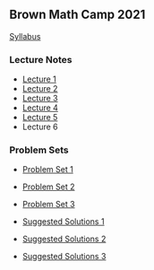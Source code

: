 Brown Math Camp 2021
--------------------

[Syllabus](out/syllabus/Math%20Camp%202021%20Syllabus.pdf)

### Lecture Notes

- [Lecture 1](out/lectures/Math%20Camp%202021%20Lecture%201%20-%20Proofs,%20Metric%20Spaces,%20Topology.pdf)
- [Lecture 2](out/lectures/Math%20Camp%202021%20Lecture%202%20-%20Sequences,%20Continuity.pdf)
- [Lecture 3](out/lectures/Math%20Camp%202021%20Lecture%203%20-%20Correspondences,%20Compactness,%20EVT.pdf)
- [Lecture 4](out/lectures/Math%20Camp%202021%20Lecture%204%20-%20Differentiation,%20IFT,%20Unconstrained%20Optimization.pdf)
- [Lecture 5](out/lectures/Math%20Camp%202021%20Lecture%205%20-%20Constrained%20Optimization,%20Integration.pdf)
- Lecture 6

### Problem Sets

- [Problem Set 1](out/homework/Math%20Camp%202021%20Problem%20Set%201.pdf)
- [Problem Set 2](out/homework/Math%20Camp%202021%20Problem%20Set%202.pdf)
- [Problem Set 3](out/homework/Math%20Camp%202021%20Problem%20Set%203.pdf)

- [Suggested Solutions 1](out/homework/Math%20Camp%202021%20Suggested%20Solutions%201.pdf)
- [Suggested Solutions 2](out/homework/Math%20Camp%202021%20Suggested%20Solutions%202.pdf)
- [Suggested Solutions 3](out/homework/Math%20Camp%202021%20Suggested%20Solutions%203.pdf)

